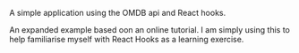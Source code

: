 A simple application using the OMDB api and React hooks.

An expanded example based oon an online tutorial. I am simply using this to help familiarise myself with React Hooks as a learning exercise.
